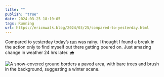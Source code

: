 ```yaml
---
title: ""
publish: "true"
date: 2024-03-25 18:10:05
tags: Running
url: https://ericmwalk.blog/2024/03/25/compared-to-yesterday.html
---
```


Compared to yesterday today’s [run](https://strava.com/activities/11037340422) was rainy. I thought I found a break in the action only to find myself out there getting poured on. Just amazing change in weather 24 hrs later. 🌧️

![A snow-covered ground borders a paved area, with bare trees and brush in the background, suggesting a winter scene.](https://ericmwalk.blog/uploads/2024/img-8420.jpeg)